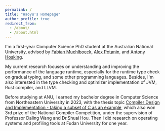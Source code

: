 ```yaml
---
permalink: /
title: "Haoyu's Homepage"
author_profile: true
redirect_from:
  - /about/
  - /about.html
---
```


I'm a first-year Computer Science PhD student at the Australian National
University, advised by
[Fabian Muehlboeck](https://users.cecs.anu.edu.au/~fabian.muehlboeck/#about),
[Alex Potanin](https://potanin.github.io/),
and [Antony Hosking](https://hosking.github.io/).

My current research focuses on understanding and improving the performance of
the language runtime, especially for the runtime type check on gradual typing,
and some other programming languages. Besides, I'm also interested in the type
checking and optimizer implementation of JVM, Rust compiler, and LLVM.

Before studying at ANU, I earned my bachelor degree in Computer Science from
Northeastern University in 2023, with the thesis topic
[Compiler Design and Implementation - taking a subset of C as an example](https://github.com/cocodery/c2rvcompiler),
which also won 3rd prize of the National Compiler Competition, under
the supervision of Professor Daling Wang and Dr.Shuai Hou. Then I did research
on operating systems and profiling tools at Fudan University for one year.

<!-- ## Publications

## Talks

## Teaching

## Software

## Personal -->
